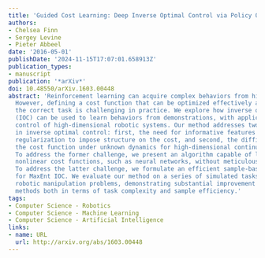```yaml
---
title: 'Guided Cost Learning: Deep Inverse Optimal Control via Policy Optimization'
authors:
- Chelsea Finn
- Sergey Levine
- Pieter Abbeel
date: '2016-05-01'
publishDate: '2024-11-15T17:07:01.658913Z'
publication_types:
- manuscript
publication: '*arXiv*'
doi: 10.48550/arXiv.1603.00448
abstract: 'Reinforcement learning can acquire complex behaviors from high-level specifications.
  However, defining a cost function that can be optimized effectively and encodes
  the correct task is challenging in practice. We explore how inverse optimal control
  (IOC) can be used to learn behaviors from demonstrations, with applications to torque
  control of high-dimensional robotic systems. Our method addresses two key challenges
  in inverse optimal control: first, the need for informative features and effective
  regularization to impose structure on the cost, and second, the difficulty of learning
  the cost function under unknown dynamics for high-dimensional continuous systems.
  To address the former challenge, we present an algorithm capable of learning arbitrary
  nonlinear cost functions, such as neural networks, without meticulous feature engineering.
  To address the latter challenge, we formulate an efficient sample-based approximation
  for MaxEnt IOC. We evaluate our method on a series of simulated tasks and real-world
  robotic manipulation problems, demonstrating substantial improvement over prior
  methods both in terms of task complexity and sample efficiency.'
tags:
- Computer Science - Robotics
- Computer Science - Machine Learning
- Computer Science - Artificial Intelligence
links:
- name: URL
  url: http://arxiv.org/abs/1603.00448
---
```

